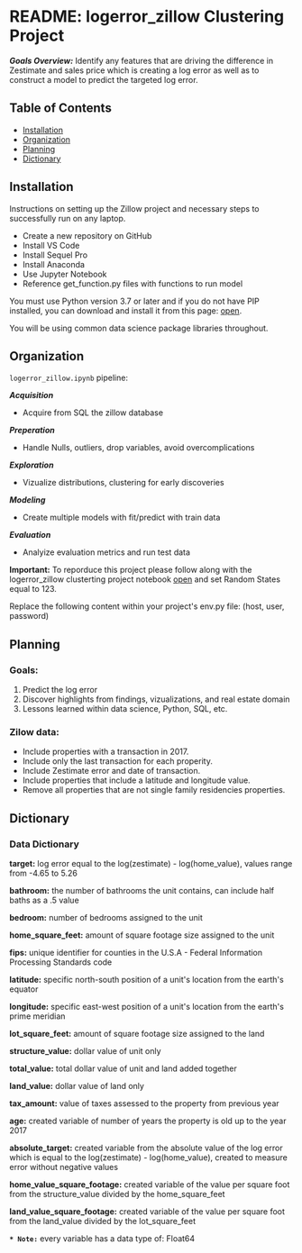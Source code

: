 # README: logerror_zillow Clustering Project

***Goals Overview:*** Identify any features that are driving the difference in Zestimate and sales price which is creating a log error as well as to construct a model to predict the targeted log error.

## Table of Contents

- [Installation](#installation)
- [Organization](#organization)
- [Planning](#planning)
- [Dictionary](#dictionary)

## Installation

Instructions on setting up the Zillow project and necessary steps to successfully run on any laptop. 

- Create a new repository on GitHub
- Install VS Code
- Install Sequel Pro
- Install Anaconda
- Use Jupyter Notebook
- Reference get_function.py files with functions to run model

You must use Python version 3.7 or later and if you do not have PIP installed, you can download and install it from this page: [open](https://pypi.org/project/pip/).

You will be using common data science package libraries throughout.

## Organization

`logerror_zillow.ipynb` pipeline:

_**Acquisition**_
- Acquire from SQL the zillow database

_**Preperation**_
- Handle Nulls, outliers, drop variables, avoid overcomplications

_**Exploration**_
- Vizualize distributions, clustering for early discoveries

_**Modeling**_
- Create multiple models with fit/predict with train data

_**Evaluation**_
- Analyize evaluation metrics and run test data

**Important:** 
To reporduce this project please follow along with the logerror_zillow clusterting project notebook [open](https://github.com/P-F-M/logerror_zillow) and set Random States equal to 123.

Replace the following content within your project's env.py file: (host, user, password) 

## Planning

### Goals:

1. Predict the log error
2. Discover highlights from findings, vizualizations, and real estate domain
3. Lessons learned within data science, Python, SQL, etc.

### Zilow data:

* Include properties with a transaction in 2017.
* Include only the last transaction for each properity.
* Include Zestimate error and date of transaction.
* Include properties that include a latitude and longitude value.
* Remove all properties that are not single family residencies properties.

## Dictionary

### Data Dictionary

**target:** log error equal to the log(zestimate) - log(home_value), values range from -4.65 to 5.26
              
**bathroom:** the number of bathrooms the unit contains, can include half baths as a .5 value

**bedroom:** number of bedrooms assigned to the unit

**home_square_feet:** amount of square footage size assigned to the unit

**fips:** unique identifier for counties in the U.S.A - Federal Information Processing Standards code

**latitude:** specific north-south position of a unit's location from the earth's equator

**longitude:** specific east-west position of a unit's location from the earth's prime meridian

**lot_square_feet:** amount of square footage size assigned to the land

**structure_value:** dollar value of unit only

**total_value:** total dollar value of unit and land added together

**land_value:** dollar value of land only

**tax_amount:** value of taxes assessed to the property from previous year

**age:** created variable of number of years the property is old up to the year 2017

**absolute_target:** created variable from the absolute value of the log error which is equal to the log(zestimate) - log(home_value), created to measure error without negative values

**home_value_square_footage:** created variable of the value per square foot from the structure_value divided by the home_square_feet

**land_value_square_footage:** created variable of the value per square foot from the land_value divided by the lot_square_feet

**`* Note:`** every variable has a data type of: Float64